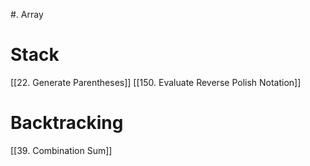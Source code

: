 #. Array


# Stack
[[22. Generate Parentheses]]
[[150. Evaluate Reverse Polish Notation]]

# Backtracking
[[39. Combination Sum]]

